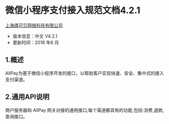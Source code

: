 # 微信小程序支付接入规范文档4.2.1

[上海偶可贝网络科技有限公司](https://www.allpayx.com)

* 版本信息：中文 V4.2.1
* 更新时间：2018 年6 月

## 1.概述

AllPay为基于微信小程序开发的接口，以帮助客户实现快速、安全、集中式的接入支付渠道。 

## 2.通用API说明

商户服务器和 AllPay 网关对接的通用接口,每个渠道都具有的功能,包括:消费,退款,查询接口。